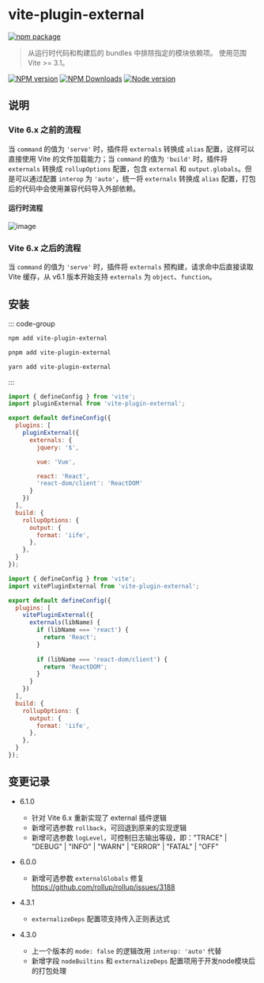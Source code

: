 # vite-plugin-external

[![npm package](https://nodei.co/npm/vite-plugin-external.png?downloads=true&downloadRank=true&stars=true)](https://www.npmjs.com/package/vite-plugin-external)

> 从运行时代码和构建后的 bundles 中排除指定的模块依赖项。
> 使用范围 Vite >= 3.1。

[![NPM version](https://img.shields.io/npm/v/vite-plugin-external.svg?style=flat)](https://npmjs.org/package/vite-plugin-external)
[![NPM Downloads](https://img.shields.io/npm/dm/vite-plugin-external.svg?style=flat)](https://npmjs.org/package/vite-plugin-external)
[![Node version](https://img.shields.io/node/v/vite-plugin-external.svg?style=flat)](https://npmjs.org/package/vite-plugin-external)

## 说明

### Vite 6.x 之前的流程

当 `command` 的值为 `'serve'` 时，插件将 `externals` 转换成 `alias` 配置，这样可以直接使用 Vite 的文件加载能力；当 `command` 的值为 `'build'` 时，插件将 `externals` 转换成 `rollupOptions` 配置，包含 `external` 和 `output.globals`。但是可以通过配置 `interop` 为 `'auto'`，统一将 `externals` 转换成 `alias` 配置，打包后的代码中会使用兼容代码导入外部依赖。

#### 运行时流程

![image](https://user-images.githubusercontent.com/6262382/126889725-a5d276ad-913a-4498-8da1-2aa3fd1404ab.png)

### Vite 6.x 之后的流程

当 `command` 的值为 `'serve'` 时，插件将 `externals` 预构建，请求命中后直接读取 Vite 缓存，从 v6.1 版本开始支持 `externals` 为 `object`、`function`。

## 安装

::: code-group

```bash [npm]
npm add vite-plugin-external
```
```bash [pnpm]
pnpm add vite-plugin-external
```
```bash [yarn]
yarn add vite-plugin-external
```

:::

```js
import { defineConfig } from 'vite';
import pluginExternal from 'vite-plugin-external';

export default defineConfig({
  plugins: [
    pluginExternal({
      externals: {
        jquery: '$',

        vue: 'Vue',

        react: 'React',
        'react-dom/client': 'ReactDOM'
      }
    })
  ],
  build: {
    rollupOptions: {
      output: {
        format: 'iife',
      },
    },
  }
});
```

```js
import { defineConfig } from 'vite';
import vitePluginExternal from 'vite-plugin-external';

export default defineConfig({
  plugins: [
    vitePluginExternal({
      externals(libName) {
        if (libName === 'react') {
          return 'React';
        }
        
        if (libName === 'react-dom/client') {
          return 'ReactDOM';
        }
      }
    })
  ],
  build: {
    rollupOptions: {
      output: {
        format: 'iife',
      },
    },
  }
});
```

## 变更记录

* 6.1.0
  * 针对 Vite 6.x 重新实现了 external 插件逻辑
  * 新增可选参数 `rollback`，可回退到原来的实现逻辑
  * 新增可选参数 `logLevel`，可控制日志输出等级，即："TRACE" | "DEBUG" | "INFO" | "WARN" | "ERROR" | "FATAL" | "OFF"

* 6.0.0
  * 新增可选参数 `externalGlobals` 修复 https://github.com/rollup/rollup/issues/3188

* 4.3.1
  * `externalizeDeps` 配置项支持传入正则表达式

* 4.3.0
  * 上一个版本的 `mode: false` 的逻辑改用 `interop: 'auto'` 代替
  * 新增字段 `nodeBuiltins` 和 `externalizeDeps` 配置项用于开发node模块后的打包处理
